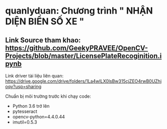 # quanlyduan: Chương trình " NHẬN DIỆN BIỂN SỐ XE "
Link Source tham khao: https://github.com/GeekyPRAVEE/OpenCV-Projects/blob/master/LicensePlateRecoginition.ipynb
------------------------------------------------------------------------------------------------------------------------
Link driver tài liệu liên quan: https://drive.google.com/drive/folders/1La4wILX0lsBw315cjZEO4rwB0UZhjoqy?usp=sharing

Chuẩn bị môi trường trước khi chạy code:
- Python 3.6 trở lên
- pytesseract
- opencv-python=4.4.0.44
- imutil=0.5.3
